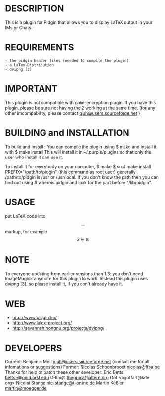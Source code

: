 # DESCRIPTION
This is a plugin for Pidgin that allows you to 
display LaTeX output in your IMs or Chats.

# REQUIREMENTS
	- the pidgin header files (needed to compile the plugin)
	- a LaTex-Distribution
	- dvipng [3]

# IMPORTANT
This plugin is not compatible with gaim-encryption plugin. 
If you have this plugin, please be sure not having the 2 
working at the same time. (for any other imcompability, 
please contact qjuh@users.sourceforge.net )

# BUILDING and INSTALLATION
To build and install :
	You can compile the plugin using
	$ make
	and install it with
	$ make install
	This will install it in ~/.purple/plugins so that only the user who install it can use it.

To install it for everybody on your computer,
	$ make
	$ su
	# make install PREFIX="/path/to/pidgin" (this command as root user)
	generally /path/to/pidgin is /usr or /usr/local. If you don't know the path then you can find out using
	$ whereis pidgin
	and look for the part before "/lib/pidgin".

# USAGE
put LaTeX code into $$ ... $$ markup, for example $$x \in \mathbb{R}$$

# NOTE
To everyone updating from earlier versions than 1.3: you don't need ImageMagick anymore for this plugin to work.
Instead this plugin uses dvipng [3], so please install it, if you don't already have it.

# WEB

* http://www.pidgin.im/
* http://www.latex-project.org/
* http://savannah.nongnu.org/projects/dvipng/

# DEVELOPERS
Current: Benjamin Moll <qjuh@users.sourceforge.net> (contact me for all infomations or suggestions)
Former: Nicolas Schoonbroodt <nicolas@ffsa.be>
Thanks for help or patch these other developer:
	Eric Betts <bettse@onid.orst.edu>
	GRIm@ <thegrima@altern.org>
	Gof <ogoffart@kde. org>
	Nicolai Stange <nic-stange@t-online.de>
	Martin Keßler <martin@moegger.de>
